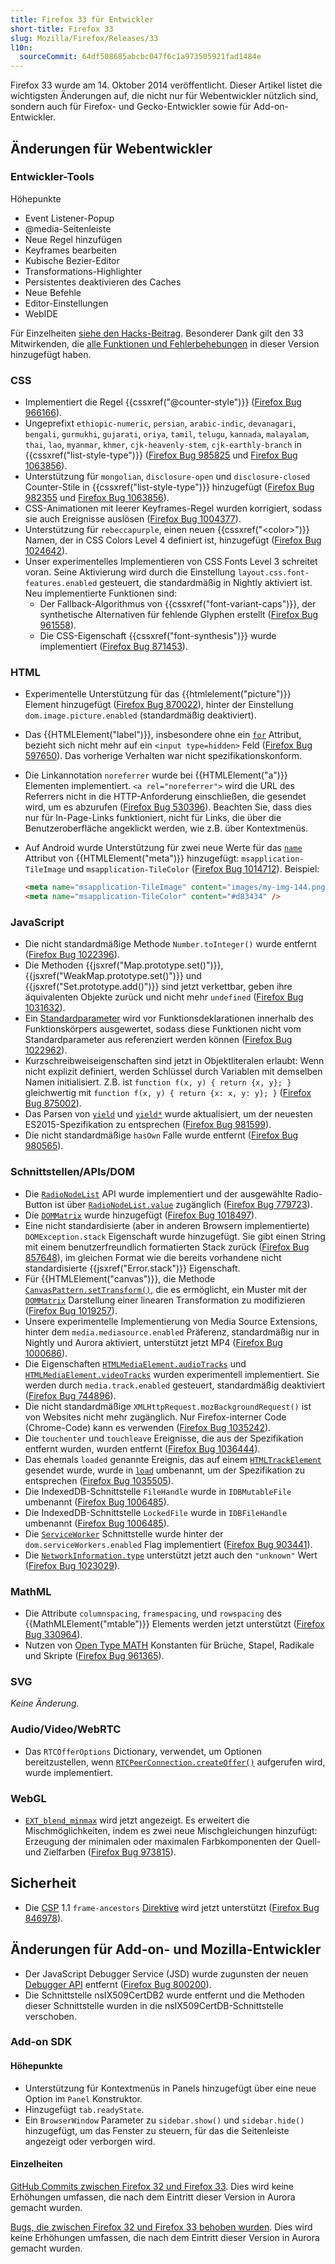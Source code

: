 ```yaml
---
title: Firefox 33 für Entwickler
short-title: Firefox 33
slug: Mozilla/Firefox/Releases/33
l10n:
  sourceCommit: 64df508685abcbc047f6c1a973505921fad1484e
---
```


Firefox 33 wurde am 14. Oktober 2014 veröffentlicht. Dieser Artikel listet die wichtigsten Änderungen auf, die nicht nur für Webentwickler nützlich sind, sondern auch für Firefox- und Gecko-Entwickler sowie für Add-on-Entwickler.

## Änderungen für Webentwickler

### Entwickler-Tools

Höhepunkte

- Event Listener-Popup
- @media-Seitenleiste
- Neue Regel hinzufügen
- Keyframes bearbeiten
- Kubische Bezier-Editor
- Transformations-Highlighter
- Persistentes deaktivieren des Caches
- Neue Befehle
- Editor-Einstellungen
- WebIDE

Für Einzelheiten [siehe den Hacks-Beitrag](https://hacks.mozilla.org/2014/07/event-listeners-popup-media-sidebar-cubic-bezier-editor-more-firefox-developer-tools-episode-33/). Besonderer Dank gilt den 33 Mitwirkenden, die [alle Funktionen und Fehlerbehebungen](https://mzl.la/1pGLFDs) in dieser Version hinzugefügt haben.

### CSS

- Implementiert die Regel {{cssxref("@counter-style")}} ([Firefox Bug 966166](https://bugzil.la/966166)).
- Ungeprefixt `ethiopic-numeric`, `persian`, `arabic-indic`, `devanagari`, `bengali`, `gurmukhi`, `gujarati`, `oriya`, `tamil`, `telugu`, `kannada`, `malayalam`, `thai`, `lao`, `myanmar`, `khmer`, `cjk-heavenly-stem`, `cjk-earthly-branch` in {{cssxref("list-style-type")}} ([Firefox Bug 985825](https://bugzil.la/985825) und [Firefox Bug 1063856](https://bugzil.la/1063856)).
- Unterstützung für `mongolian`, `disclosure-open` und `disclosure-closed` Counter-Stile in {{cssxref("list-style-type")}} hinzugefügt ([Firefox Bug 982355](https://bugzil.la/982355) und [Firefox Bug 1063856](https://bugzil.la/1063856)).
- CSS-Animationen mit leerer Keyframes-Regel wurden korrigiert, sodass sie auch Ereignisse auslösen ([Firefox Bug 1004377](https://bugzil.la/1004377)).
- Unterstützung für `rebeccapurple`, einen neuen {{cssxref("&lt;color&gt;")}} Namen, der in CSS Colors Level 4 definiert ist, hinzugefügt ([Firefox Bug 1024642](https://bugzil.la/1024642)).
- Unser experimentelles Implementieren von CSS Fonts Level 3 schreitet voran. Seine Aktivierung wird durch die Einstellung `layout.css.font-features.enabled` gesteuert, die standardmäßig in Nightly aktiviert ist. Neu implementierte Funktionen sind:
  - Der Fallback-Algorithmus von {{cssxref("font-variant-caps")}}, der synthetische Alternativen für fehlende Glyphen erstellt ([Firefox Bug 961558](https://bugzil.la/961558)).
  - Die CSS-Eigenschaft {{cssxref("font-synthesis")}} wurde implementiert ([Firefox Bug 871453](https://bugzil.la/871453)).

### HTML

- Experimentelle Unterstützung für das {{htmlelement("picture")}} Element hinzugefügt ([Firefox Bug 870022](https://bugzil.la/870022)), hinter der Einstellung `dom.image.picture.enabled` (standardmäßig deaktiviert).
- Das {{HTMLElement("label")}}, insbesondere ohne ein [`for`](/de/docs/Web/HTML/Reference/Elements/label#for) Attribut, bezieht sich nicht mehr auf ein `<input type=hidden>` Feld ([Firefox Bug 597650](https://bugzil.la/597650)). Das vorherige Verhalten war nicht spezifikationskonform.
- Die Linkannotation `noreferrer` wurde bei {{HTMLElement("a")}} Elementen implementiert. `<a rel="noreferrer">` wird die URL des Referrers nicht in die HTTP-Anforderung einschließen, die gesendet wird, um es abzurufen ([Firefox Bug 530396](https://bugzil.la/530396)). Beachten Sie, dass dies nur für In-Page-Links funktioniert, nicht für Links, die über die Benutzeroberfläche angeklickt werden, wie z.B. über Kontextmenüs.
- Auf Android wurde Unterstützung für zwei neue Werte für das [`name`](/de/docs/Web/HTML/Reference/Elements/meta/name) Attribut von {{HTMLElement("meta")}} hinzugefügt: `msapplication-TileImage` und `msapplication-TileColor` ([Firefox Bug 1014712](https://bugzil.la/1014712)). Beispiel:

  ```html
  <meta name="msapplication-TileImage" content="images/my-img-144.png" />
  <meta name="msapplication-TileColor" content="#d83434" />
  ```

### JavaScript

- Die nicht standardmäßige Methode `Number.toInteger()` wurde entfernt ([Firefox Bug 1022396](https://bugzil.la/1022396)).
- Die Methoden {{jsxref("Map.prototype.set()")}}, {{jsxref("WeakMap.prototype.set()")}} und {{jsxref("Set.prototype.add()")}} sind jetzt verkettbar, geben ihre äquivalenten Objekte zurück und nicht mehr `undefined` ([Firefox Bug 1031632](https://bugzil.la/1031632)).
- Ein [Standardparameter](/de/docs/Web/JavaScript/Reference/Functions/Default_parameters) wird vor Funktionsdeklarationen innerhalb des Funktionskörpers ausgewertet, sodass diese Funktionen nicht vom Standardparameter aus referenziert werden können ([Firefox Bug 1022962](https://bugzil.la/1022962)).
- Kurzschreibweiseigenschaften sind jetzt in Objektliteralen erlaubt: Wenn nicht explizit definiert, werden Schlüssel durch Variablen mit demselben Namen initialisiert. Z.B. ist `function f(x, y) { return {x, y}; }` gleichwertig mit `function f(x, y) { return {x: x, y: y}; }` ([Firefox Bug 875002](https://bugzil.la/875002)).
- Das Parsen von [`yield`](/de/docs/Web/JavaScript/Reference/Operators/yield) und [`yield*`](/de/docs/Web/JavaScript/Reference/Operators/yield*) wurde aktualisiert, um der neuesten ES2015-Spezifikation zu entsprechen ([Firefox Bug 981599](https://bugzil.la/981599)).
- Die nicht standardmäßige `hasOwn` Falle wurde entfernt ([Firefox Bug 980565](https://bugzil.la/980565)).

### Schnittstellen/APIs/DOM

- Die [`RadioNodeList`](/de/docs/Web/API/RadioNodeList) API wurde implementiert und der ausgewählte Radio-Button ist über [`RadioNodeList.value`](/de/docs/Web/API/RadioNodeList/value) zugänglich ([Firefox Bug 779723](https://bugzil.la/779723)).
- Die [`DOMMatrix`](/de/docs/Web/API/DOMMatrix) wurde hinzugefügt ([Firefox Bug 1018497](https://bugzil.la/1018497)).
- Eine nicht standardisierte (aber in anderen Browsern implementierte) `DOMException.stack` Eigenschaft wurde hinzugefügt. Sie gibt einen String mit einem benutzerfreundlich formatierten Stack zurück ([Firefox Bug 857648](https://bugzil.la/857648)), im gleichen Format wie die bereits vorhandene nicht standardisierte {{jsxref("Error.stack")}} Eigenschaft.
- Für {{HTMLElement("canvas")}}, die Methode [`CanvasPattern.setTransform()`](/de/docs/Web/API/CanvasPattern/setTransform), die es ermöglicht, ein Muster mit der [`DOMMatrix`](/de/docs/Web/API/DOMMatrix) Darstellung einer linearen Transformation zu modifizieren ([Firefox Bug 1019257](https://bugzil.la/1019257)).
- Unsere experimentelle Implementierung von Media Source Extensions, hinter dem `media.mediasource.enabled` Präferenz, standardmäßig nur in Nightly und Aurora aktiviert, unterstützt jetzt MP4 ([Firefox Bug 1000686](https://bugzil.la/1000686)).
- Die Eigenschaften [`HTMLMediaElement.audioTracks`](/de/docs/Web/API/HTMLMediaElement/audioTracks) und [`HTMLMediaElement.videoTracks`](/de/docs/Web/API/HTMLMediaElement/videoTracks) wurden experimentell implementiert. Sie werden durch `media.track.enabled` gesteuert, standardmäßig deaktiviert ([Firefox Bug 744896](https://bugzil.la/744896)).
- Die nicht standardmäßige `XMLHttpRequest.mozBackgroundRequest()` ist von Websites nicht mehr zugänglich. Nur Firefox-interner Code (Chrome-Code) kann es verwenden ([Firefox Bug 1035242](https://bugzil.la/1035242)).
- Die `touchenter` und `touchleave` Ereignisse, die aus der Spezifikation entfernt wurden, wurden entfernt ([Firefox Bug 1036444](https://bugzil.la/1036444)).
- Das ehemals `loaded` genannte Ereignis, das auf einem [`HTMLTrackElement`](/de/docs/Web/API/HTMLTrackElement) gesendet wurde, wurde in [`load`](/de/docs/Web/API/Window/load_event) umbenannt, um der Spezifikation zu entsprechen ([Firefox Bug 1035505](https://bugzil.la/1035505)).
- Die IndexedDB-Schnittstelle `FileHandle` wurde in `IDBMutableFile` umbenannt ([Firefox Bug 1006485](https://bugzil.la/1006485)).
- Die IndexedDB-Schnittstelle `LockedFile` wurde in `IDBFileHandle` umbenannt ([Firefox Bug 1006485](https://bugzil.la/1006485)).
- Die [`ServiceWorker`](/de/docs/Web/API/ServiceWorker) Schnittstelle wurde hinter der `dom.serviceWorkers.enabled` Flag implementiert ([Firefox Bug 903441](https://bugzil.la/903441)).
- Die [`NetworkInformation.type`](/de/docs/Web/API/NetworkInformation/type) unterstützt jetzt auch den `"unknown"` Wert ([Firefox Bug 1023029](https://bugzil.la/1023029)).

### MathML

- Die Attribute `columnspacing`, `framespacing`, und `rowspacing` des {{MathMLElement("mtable")}} Elements werden jetzt unterstützt ([Firefox Bug 330964](https://bugzil.la/330964)).
- Nutzen von [Open Type MATH](https://wiki.mozilla.org/MathML:Open_Type_MATH_Table#Implementation_Status) Konstanten für Brüche, Stapel, Radikale und Skripte ([Firefox Bug 961365](https://bugzil.la/961365)).

### SVG

_Keine Änderung._

### Audio/Video/WebRTC

- Das `RTCOfferOptions` Dictionary, verwendet, um Optionen bereitzustellen, wenn [`RTCPeerConnection.createOffer()`](/de/docs/Web/API/RTCPeerConnection/createOffer) aufgerufen wird, wurde implementiert.

### WebGL

- [`EXT_blend_minmax`](/de/docs/Web/API/EXT_blend_minmax) wird jetzt angezeigt. Es erweitert die Mischmöglichkeiten, indem es zwei neue Mischgleichungen hinzufügt: Erzeugung der minimalen oder maximalen Farbkomponenten der Quell- und Zielfarben ([Firefox Bug 973815](https://bugzil.la/973815)).

## Sicherheit

- Die [CSP](/de/docs/Web/HTTP/Guides/CSP) 1.1 `frame-ancestors` [Direktive](/de/docs/Web/HTTP/Reference/Headers/Content-Security-Policy) wird jetzt unterstützt ([Firefox Bug 846978](https://bugzil.la/846978)).

## Änderungen für Add-on- und Mozilla-Entwickler

- Der JavaScript Debugger Service (JSD) wurde zugunsten der neuen [Debugger API](https://firefox-source-docs.mozilla.org/devtools-user/debugger-api/index.html) entfernt ([Firefox Bug 800200](https://bugzil.la/800200)).
- Die Schnittstelle nsIX509CertDB2 wurde entfernt und die Methoden dieser Schnittstelle wurden in die nsIX509CertDB-Schnittstelle verschoben.

### Add-on SDK

#### Höhepunkte

- Unterstützung für Kontextmenüs in Panels hinzugefügt über eine neue Option im `Panel` Konstruktor.
- Hinzugefügt `tab.readyState`.
- Ein `BrowserWindow` Parameter zu `sidebar.show()` und `sidebar.hide()` hinzugefügt, um das Fenster zu steuern, für das die Seitenleiste angezeigt oder verborgen wird.

#### Einzelheiten

[GitHub Commits zwischen Firefox 32 und Firefox 33](https://github.com/mozilla/addon-sdk/compare/firefox32...firefox33). Dies wird keine Erhöhungen umfassen, die nach dem Eintritt dieser Version in Aurora gemacht wurden.

[Bugs, die zwischen Firefox 32 und Firefox 33 behoben wurden](https://bugzilla.mozilla.org/buglist.cgi?resolution=FIXED&chfieldto=2014-07-21&chfield=resolution&query_format=advanced&chfieldfrom=2014-06-09&chfieldvalue=FIXED&bug_status=RESOLVED&bug_status=VERIFIED&bug_status=CLOSED&product=Add-on%20SDK&list_id=10493962). Dies wird keine Erhöhungen umfassen, die nach dem Eintritt dieser Version in Aurora gemacht wurden.
